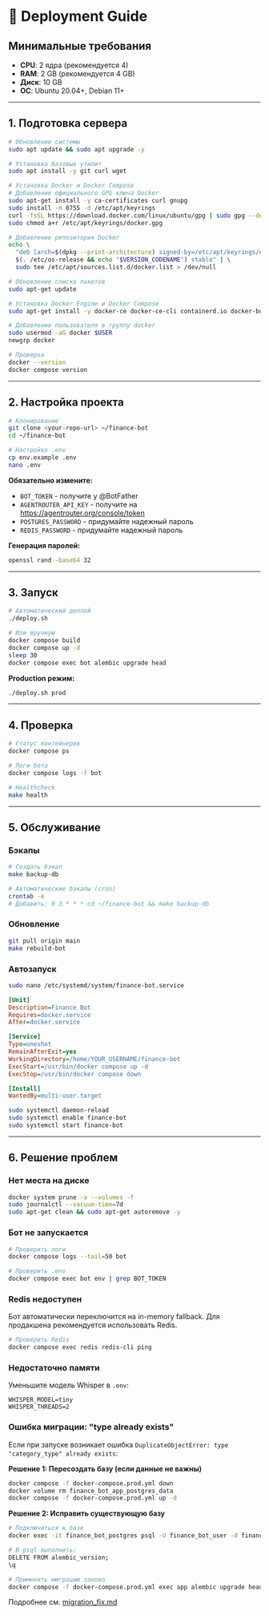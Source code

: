 # 🚀 Deployment Guide

## Минимальные требования

- **CPU**: 2 ядра (рекомендуется 4)
- **RAM**: 2 GB (рекомендуется 4 GB)
- **Диск**: 10 GB
- **ОС**: Ubuntu 20.04+, Debian 11+

---

## 1. Подготовка сервера

```bash
# Обновление системы
sudo apt update && sudo apt upgrade -y

# Установка базовых утилит
sudo apt install -y git curl wget

# Установка Docker и Docker Compose
# Добавление официального GPG ключа Docker
sudo apt-get install -y ca-certificates curl gnupg
sudo install -m 0755 -d /etc/apt/keyrings
curl -fsSL https://download.docker.com/linux/ubuntu/gpg | sudo gpg --dearmor -o /etc/apt/keyrings/docker.gpg
sudo chmod a+r /etc/apt/keyrings/docker.gpg

# Добавление репозитория Docker
echo \
  "deb [arch=$(dpkg --print-architecture) signed-by=/etc/apt/keyrings/docker.gpg] https://download.docker.com/linux/ubuntu \
  $(. /etc/os-release && echo "$VERSION_CODENAME") stable" | \
  sudo tee /etc/apt/sources.list.d/docker.list > /dev/null

# Обновление списка пакетов
sudo apt-get update

# Установка Docker Engine и Docker Compose
sudo apt-get install -y docker-ce docker-ce-cli containerd.io docker-buildx-plugin docker-compose-plugin

# Добавление пользователя в группу docker
sudo usermod -aG docker $USER
newgrp docker

# Проверка
docker --version
docker compose version
```

---

## 2. Настройка проекта

```bash
# Клонирование
git clone <your-repo-url> ~/finance-bot
cd ~/finance-bot

# Настройка .env
cp env.example .env
nano .env
```

**Обязательно измените:**
- `BOT_TOKEN` - получите у @BotFather
- `AGENTROUTER_API_KEY` - получите на https://agentrouter.org/console/token
- `POSTGRES_PASSWORD` - придумайте надежный пароль
- `REDIS_PASSWORD` - придумайте надежный пароль

**Генерация паролей:**
```bash
openssl rand -base64 32
```

---

## 3. Запуск

```bash
# Автоматический деплой
./deploy.sh

# Или вручную
docker compose build
docker compose up -d
sleep 30
docker compose exec bot alembic upgrade head
```

**Production режим:**
```bash
./deploy.sh prod
```

---

## 4. Проверка

```bash
# Статус контейнеров
docker compose ps

# Логи бота
docker compose logs -f bot

# Healthcheck
make health
```

---

## 5. Обслуживание

### Бэкапы

```bash
# Создать бэкап
make backup-db

# Автоматические бэкапы (cron)
crontab -e
# Добавить: 0 3 * * * cd ~/finance-bot && make backup-db
```

### Обновление

```bash
git pull origin main
make rebuild-bot
```

### Автозапуск

```bash
sudo nano /etc/systemd/system/finance-bot.service
```

```ini
[Unit]
Description=Finance Bot
Requires=docker.service
After=docker.service

[Service]
Type=oneshot
RemainAfterExit=yes
WorkingDirectory=/home/YOUR_USERNAME/finance-bot
ExecStart=/usr/bin/docker compose up -d
ExecStop=/usr/bin/docker compose down

[Install]
WantedBy=multi-user.target
```

```bash
sudo systemctl daemon-reload
sudo systemctl enable finance-bot
sudo systemctl start finance-bot
```

---

## 6. Решение проблем

### Нет места на диске

```bash
docker system prune -a --volumes -f
sudo journalctl --vacuum-time=7d
sudo apt-get clean && sudo apt-get autoremove -y
```

### Бот не запускается

```bash
# Проверить логи
docker compose logs --tail=50 bot

# Проверить .env
docker compose exec bot env | grep BOT_TOKEN
```

### Redis недоступен

Бот автоматически переключится на in-memory fallback. Для продакшена рекомендуется использовать Redis.

```bash
# Проверить Redis
docker compose exec redis redis-cli ping
```

### Недостаточно памяти

Уменьшите модель Whisper в `.env`:
```env
WHISPER_MODEL=tiny
WHISPER_THREADS=2
```

### Ошибка миграции: "type already exists"

Если при запуске возникает ошибка `DuplicateObjectError: type "category_type" already exists`:

**Решение 1: Пересоздать базу (если данные не важны)**
```bash
docker compose -f docker-compose.prod.yml down
docker volume rm finance_bot_app_postgres_data
docker compose -f docker-compose.prod.yml up -d
```

**Решение 2: Исправить существующую базу**
```bash
# Подключиться к базе
docker exec -it finance_bot_postgres psql -U finance_bot_user -d finance_bot_db

# В psql выполнить:
DELETE FROM alembic_version;
\q

# Применить миграцию заново
docker compose -f docker-compose.prod.yml exec app alembic upgrade head
```

Подробнее см. [migration_fix.md](migration_fix.md)

